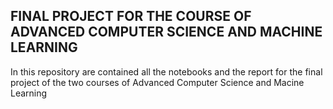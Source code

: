 ## FINAL PROJECT FOR THE COURSE OF ADVANCED COMPUTER SCIENCE AND MACHINE LEARNING 
In this repository are contained all the notebooks and the report for the final project of the two courses of Advanced Computer Science and Macine Learning 
